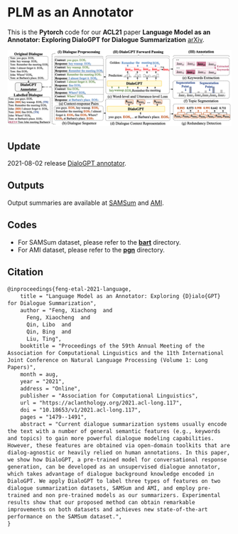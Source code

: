 # PLM as an Annotator

This is the **Pytorch** code for our **ACL21** paper **Language Model as an Annotator: Exploring DialoGPT for Dialogue Summarization** [arXiv](https://arxiv.org/abs/2105.12544).

<p align="center">
  <img src="pic/main.png" width="750">
</p>

## Update
2021-08-02 release [DialoGPT annotator](https://github.com/xcfcode/PLM_annotator/tree/main/annotator).

## Outputs
Output summaries are available at [SAMSum](https://github.com/xcfcode/PLM_annotator/blob/main/bart/summaries/samsum.txt) and [AMI](https://github.com/xcfcode/PLM_annotator/blob/main/pgn/summaries/ami.txt).

## Codes

* For SAMSum dataset, please refer to the **[bart](https://github.com/xcfcode/PLM_annotator/tree/main/bart)** directory.
* For AMI dataset, please refer to the **[pgn](https://github.com/xcfcode/PLM_annotator/tree/main/pgn)** directory.

## Citation
```
@inproceedings{feng-etal-2021-language,
    title = "Language Model as an Annotator: Exploring {D}ialo{GPT} for Dialogue Summarization",
    author = "Feng, Xiachong  and
      Feng, Xiaocheng  and
      Qin, Libo  and
      Qin, Bing  and
      Liu, Ting",
    booktitle = "Proceedings of the 59th Annual Meeting of the Association for Computational Linguistics and the 11th International Joint Conference on Natural Language Processing (Volume 1: Long Papers)",
    month = aug,
    year = "2021",
    address = "Online",
    publisher = "Association for Computational Linguistics",
    url = "https://aclanthology.org/2021.acl-long.117",
    doi = "10.18653/v1/2021.acl-long.117",
    pages = "1479--1491",
    abstract = "Current dialogue summarization systems usually encode the text with a number of general semantic features (e.g., keywords and topics) to gain more powerful dialogue modeling capabilities. However, these features are obtained via open-domain toolkits that are dialog-agnostic or heavily relied on human annotations. In this paper, we show how DialoGPT, a pre-trained model for conversational response generation, can be developed as an unsupervised dialogue annotator, which takes advantage of dialogue background knowledge encoded in DialoGPT. We apply DialoGPT to label three types of features on two dialogue summarization datasets, SAMSum and AMI, and employ pre-trained and non pre-trained models as our summarizers. Experimental results show that our proposed method can obtain remarkable improvements on both datasets and achieves new state-of-the-art performance on the SAMSum dataset.",
}
```